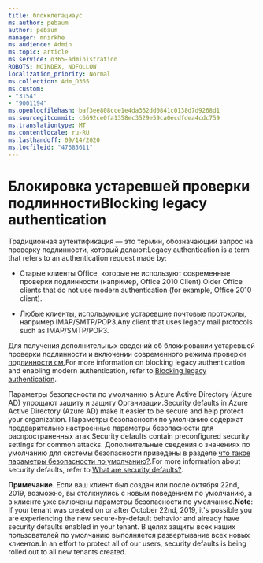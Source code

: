 ```yaml
---
title: блокклегациаус
ms.author: pebaum
author: pebaum
manager: mnirkhe
ms.audience: Admin
ms.topic: article
ms.service: o365-administration
ROBOTS: NOINDEX, NOFOLLOW
localization_priority: Normal
ms.collection: Adm_O365
ms.custom:
- "3154"
- "9001194"
ms.openlocfilehash: baf3ee808cce1e4da362dd0841c0138d7d9268d1
ms.sourcegitcommit: c6692ce0fa1358ec3529e59ca0ecdfdea4cdc759
ms.translationtype: MT
ms.contentlocale: ru-RU
ms.lasthandoff: 09/14/2020
ms.locfileid: "47685611"
---
```

# <a name="blocking-legacy-authentication"></a><span data-ttu-id="8be5e-102">Блокировка устаревшей проверки подлинности</span><span class="sxs-lookup"><span data-stu-id="8be5e-102">Blocking legacy authentication</span></span>

<span data-ttu-id="8be5e-103">Традиционная аутентификация — это термин, обозначающий запрос на проверку подлинности, который делают:</span><span class="sxs-lookup"><span data-stu-id="8be5e-103">Legacy authentication is a term that refers to an authentication request made by:</span></span>

- <span data-ttu-id="8be5e-104">Старые клиенты Office, которые не используют современные проверки подлинности (например, Office 2010 Client).</span><span class="sxs-lookup"><span data-stu-id="8be5e-104">Older Office clients that do not use modern authentication (for example, Office 2010 client).</span></span>

- <span data-ttu-id="8be5e-105">Любые клиенты, использующие устаревшие почтовые протоколы, например IMAP/SMTP/POP3.</span><span class="sxs-lookup"><span data-stu-id="8be5e-105">Any client that uses legacy mail protocols such as IMAP/SMTP/POP3.</span></span>

<span data-ttu-id="8be5e-106">Для получения дополнительных сведений об блокировании устаревшей проверки подлинности и включении современного режима проверки [подлинности см.](https://docs.microsoft.com/azure/active-directory/conditional-access/concept-conditional-access-block-legacy-authentication)</span><span class="sxs-lookup"><span data-stu-id="8be5e-106">For more information on blocking legacy authentication and enabling modern authentication, refer to [Blocking legacy authentication](https://docs.microsoft.com/azure/active-directory/conditional-access/concept-conditional-access-block-legacy-authentication).</span></span>

<span data-ttu-id="8be5e-107">Параметры безопасности по умолчанию в Azure Active Directory (Azure AD) упрощают защиту и защиту Организации.</span><span class="sxs-lookup"><span data-stu-id="8be5e-107">Security defaults in Azure Active Directory (Azure AD) make it easier to be secure and help protect your organization.</span></span> <span data-ttu-id="8be5e-108">Параметры безопасности по умолчанию содержат предварительно настроенные параметры безопасности для распространенных атак.</span><span class="sxs-lookup"><span data-stu-id="8be5e-108">Security defaults contain preconfigured security settings for common attacks.</span></span>
<span data-ttu-id="8be5e-109">Дополнительные сведения о значениях по умолчанию для системы безопасности приведены в разделе [что такое параметры безопасности по умолчанию?](https://docs.microsoft.com/azure/active-directory/fundamentals/concept-fundamentals-security-defaults).</span><span class="sxs-lookup"><span data-stu-id="8be5e-109">For more information about security defaults, refer to [What are security defaults?](https://docs.microsoft.com/azure/active-directory/fundamentals/concept-fundamentals-security-defaults).</span></span> 

<span data-ttu-id="8be5e-110">**Примечание**. Если ваш клиент был создан или после октября 22nd, 2019, возможно, вы столкнулись с новым поведением по умолчанию, а в клиенте уже включены параметры безопасности по умолчанию.</span><span class="sxs-lookup"><span data-stu-id="8be5e-110">**Note**:  If your tenant was created on or after October 22nd, 2019, it's possible you are experiencing the new secure-by-default behavior and already have security defaults enabled in your tenant.</span></span>  <span data-ttu-id="8be5e-111">В целях защиты всех наших пользователей по умолчанию выполняется развертывание всех новых клиентов.</span><span class="sxs-lookup"><span data-stu-id="8be5e-111">In an effort to protect all of our users, security defaults is being rolled out to all new tenants created.</span></span>

